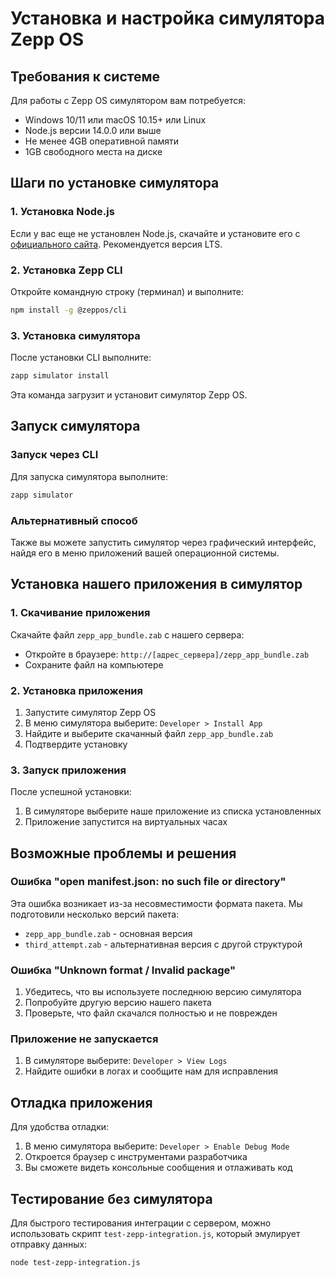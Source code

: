 # Установка и настройка симулятора Zepp OS

## Требования к системе

Для работы с Zepp OS симулятором вам потребуется:

- Windows 10/11 или macOS 10.15+ или Linux
- Node.js версии 14.0.0 или выше
- Не менее 4GB оперативной памяти
- 1GB свободного места на диске

## Шаги по установке симулятора

### 1. Установка Node.js

Если у вас еще не установлен Node.js, скачайте и установите его с [официального сайта](https://nodejs.org/). Рекомендуется версия LTS.

### 2. Установка Zepp CLI

Откройте командную строку (терминал) и выполните:

```bash
npm install -g @zeppos/cli
```

### 3. Установка симулятора

После установки CLI выполните:

```bash
zapp simulator install
```

Эта команда загрузит и установит симулятор Zepp OS.

## Запуск симулятора

### Запуск через CLI

Для запуска симулятора выполните:

```bash
zapp simulator
```

### Альтернативный способ

Также вы можете запустить симулятор через графический интерфейс, найдя его в меню приложений вашей операционной системы.

## Установка нашего приложения в симулятор

### 1. Скачивание приложения

Скачайте файл `zepp_app_bundle.zab` с нашего сервера:
- Откройте в браузере: `http://[адрес_сервера]/zepp_app_bundle.zab`
- Сохраните файл на компьютере

### 2. Установка приложения

1. Запустите симулятор Zepp OS
2. В меню симулятора выберите: `Developer > Install App`
3. Найдите и выберите скачанный файл `zepp_app_bundle.zab`
4. Подтвердите установку

### 3. Запуск приложения

После успешной установки:
1. В симуляторе выберите наше приложение из списка установленных
2. Приложение запустится на виртуальных часах

## Возможные проблемы и решения

### Ошибка "open manifest.json: no such file or directory"

Эта ошибка возникает из-за несовместимости формата пакета.
Мы подготовили несколько версий пакета:
- `zepp_app_bundle.zab` - основная версия
- `third_attempt.zab` - альтернативная версия с другой структурой

### Ошибка "Unknown format / Invalid package"

1. Убедитесь, что вы используете последнюю версию симулятора
2. Попробуйте другую версию нашего пакета
3. Проверьте, что файл скачался полностью и не поврежден

### Приложение не запускается

1. В симуляторе выберите: `Developer > View Logs`
2. Найдите ошибки в логах и сообщите нам для исправления

## Отладка приложения

Для удобства отладки:

1. В меню симулятора выберите: `Developer > Enable Debug Mode`
2. Откроется браузер с инструментами разработчика
3. Вы сможете видеть консольные сообщения и отлаживать код

## Тестирование без симулятора

Для быстрого тестирования интеграции с сервером, можно использовать скрипт `test-zepp-integration.js`, который эмулирует отправку данных:

```bash
node test-zepp-integration.js
```
